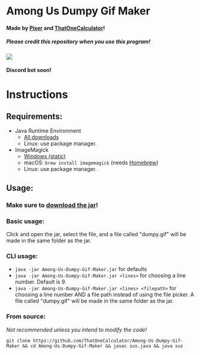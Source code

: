 # Among Us Dumpy Gif Maker
#### Made by [Pixer](https://twitter.com/pixer415) and [ThatOneCalculator](https://twitter.com/that1calculator)!
##### Please credit this repository when you use this program!

![](https://media.discordapp.net/attachments/810799100940255260/847158407122780160/ezgif.com-gif-maker.gif)

#### Discord bot soon!

# Instructions
## Requirements:
- Java Runtime Environment
    - [All downloads](https://www.oracle.com/java/technologies/javase-jre8-downloads.html)
    - Linux: use package manager.
- ImageMagick
    - [Windows (static)](https://download.imagemagick.org/ImageMagick/download/binaries/ImageMagick-7.0.11-13-Q16-x64-static.exe)
    - macOS: `brew install imagemagick` (needs [Homebrew](https://brew.sh/))
    - Linux: use package manager.

## Usage:
### Make sure to [download the jar](https://github.com/ThatOneCalculator/Among-Us-Dumpy-Gif-Maker/releases/download/v1.0.2/Among-Us-Dumpy-Gif-Maker.jar)!

### Basic usage:
Click and open the jar, select the file, and a file called "dumpy.gif" will be made in the same folder as the jar.

### CLI usage:
- `java -jar Among-Us-Dumpy-Gif-Maker.jar` for defaults
- `java -jar Among-Us-Dumpy-Gif-Maker.jar <lines>` for choosing a line number. Default is 9.
- `java -jar Among-Us-Dumpy-Gif-Maker.jar <lines> <filepath>` for choosing a line number AND a file path instead of using the file picker.
A file called "dumpy.gif" will be made in the same folder as the jar.

### From source:
*Not recommended unless you intend to modify the code!*
```
git clone https://github.com/ThatOneCalculator/Among-Us-Dumpy-Gif-Maker && cd Among-Us-Dumpy-Gif-Maker && javac sus.java && java sus
```

